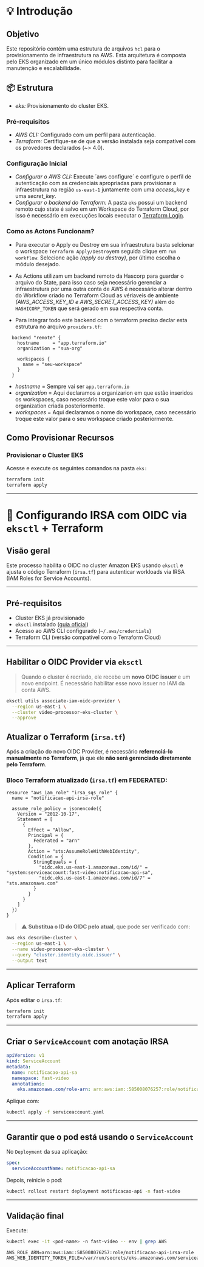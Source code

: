 # 💡 Introdução

## Objetivo ##
Este repositório contém uma estrutura de arquivos `hcl` para o provisionamento de infraestrutura na AWS. Esta arquitetura é composta pelo EKS organizado em um único módulos distinto para facilitar a manutenção e escalabilidade.

## 📦 Estrutura ##

- *eks:* Provisionamento do cluster EKS.

### Pré-requisitos

- *AWS CLI:* Configurado com um perfil para autenticação.
- *Terraform:* Certifique-se de que a versão instalada seja compatível com os provedores declarados (~> 4.0).

### Configuração Inicial

- *Configurar o AWS CLI:* Execute ´aws configure´ e configure o perfil de autenticação com as credenciais apropriadas para provisionar a infraestrutura na região `us-east-1` juntamente com uma *access_key* e uma *secret_key*.
- *Configurar o backend do Terraform:* A pasta `eks` possui um backend remoto cujo state é salvo em um Workspace do Terraform Cloud, por isso é necessário em execuções locais executar o [Terraform Login](https://developer.hashicorp.com/terraform/tutorials/cloud-get-started/cloud-login#start-the-login-flow).

### Como as Actons Funcionam?
- Para executar o Apply ou Destroy em sua infraestrutura basta selcionar o workspace `Terraform Apply/Destroy`em seguida clique em `run workflow`. Selecione ação *(apply ou destroy)*, por último escolha o módulo desejado.
- As Actions utilizam um backend remoto da Hascorp para guardar o arquivo do State, para isso caso seja necessário gerenciar a infraestrutura por uma outra conta de AWS é necessário alterar dentro do Workflow criado no Terraform Cloud as vériaveis de ambiente *(AWS_ACCESS_KEY_ID e AWS_SECRET_ACCESS_KEY)* além do `HASHICORP_TOKEN` que será gerado em sua respectiva conta.

- Para integrar todo este backend com o terraform preciso declar esta estrutura no arquivo `providers.tf`:

```hcl
  backend "remote" {
    hostname     = "app.terraform.io"
    organization = "sua-org"

    workspaces {
      name = "seu-workspace"
    }
  }
```

- *hostname* = Sempre vai ser `app.terraform.io`
- *organization* = Aqui declaramos a organizarion em que estão inseridos os workspaces, caso necessário troque este valor para o sua organization criada posteriormente.
- *workspaces* = Aqui declaramos o nome do workspace, caso necessário troque este valor para o seu workspace criado posteriormente.


## Como Provisionar Recursos ##

### Provisionar o Cluster EKS

Acesse e execute os seguintes comandos na pasta `eks:`

```bash
terraform init
terraform apply

```
---

# 📘 Configurando IRSA com OIDC via `eksctl` + Terraform

## Visão geral

Este processo habilita o OIDC no cluster Amazon EKS usando `eksctl` e ajusta o código Terraform (`irsa.tf`) para autenticar workloads via IRSA (IAM Roles for Service Accounts).

---

## Pré-requisitos

- Cluster EKS já provisionado
- `eksctl` instalado ([guia oficial](https://eksctl.io/introduction/installation/))
- Acesso ao AWS CLI configurado (`~/.aws/credentials`)
- Terraform CLI (versão compatível com o Terraform Cloud)

---

## Habilitar o OIDC Provider via `eksctl`

> Quando o cluster é recriado, ele recebe um **novo OIDC issuer** e um novo endpoint. É necessário habilitar esse novo issuer no IAM da conta AWS.

```bash
eksctl utils associate-iam-oidc-provider \
  --region us-east-1 \
  --cluster video-processor-eks-cluster \
  --approve
```

## Atualizar o Terraform (`irsa.tf`)

Após a criação do novo OIDC Provider, é necessário **referenciá-lo manualmente no Terraform**, já que ele **não será gerenciado diretamente pelo Terraform**.

### Bloco Terraform atualizado (`irsa.tf`) em FEDERATED:

```hcl
resource "aws_iam_role" "irsa_sqs_role" {
  name = "notificacao-api-irsa-role"

  assume_role_policy = jsonencode({
    Version = "2012-10-17",
    Statement = [
      {
        Effect = "Allow",
        Principal = {
          Federated = "arn"
        },
        Action = "sts:AssumeRoleWithWebIdentity",
        Condition = {
          StringEquals = {
            "oidc.eks.us-east-1.amazonaws.com/id/" = "system:serviceaccount:fast-video:notificacao-api-sa",
            "oidc.eks.us-east-1.amazonaws.com/id/7" = "sts.amazonaws.com"
          }
        }
      }
    ]
  })
}

```

> ⚠️ **Substitua o ID do OIDC pelo atual**, que pode ser verificado com:

```bash
aws eks describe-cluster \
  --region us-east-1 \
  --name video-processor-eks-cluster \
  --query "cluster.identity.oidc.issuer" \
  --output text
```

---

## Aplicar Terraform

Após editar o `irsa.tf`:

```bash
terraform init
terraform apply
```

---

## Criar o `ServiceAccount` com anotação IRSA

```yaml
apiVersion: v1
kind: ServiceAccount
metadata:
  name: notificacao-api-sa
  namespace: fast-video
  annotations:
    eks.amazonaws.com/role-arn: arn:aws:iam::585008076257:role/notificacao-api-irsa-role
```

Aplique com:

```bash
kubectl apply -f serviceaccount.yaml
```

---

## Garantir que o pod está usando o `ServiceAccount`

No `Deployment` da sua aplicação:

```yaml
spec:
  serviceAccountName: notificacao-api-sa
```

Depois, reinicie o pod:

```bash
kubectl rollout restart deployment notificacao-api -n fast-video
```

---

## Validação final

Execute:

```bash
kubectl exec -it <pod-name> -n fast-video -- env | grep AWS
```


```
AWS_ROLE_ARN=arn:aws:iam::585008076257:role/notificacao-api-irsa-role
AWS_WEB_IDENTITY_TOKEN_FILE=/var/run/secrets/eks.amazonaws.com/serviceaccount/token
```
